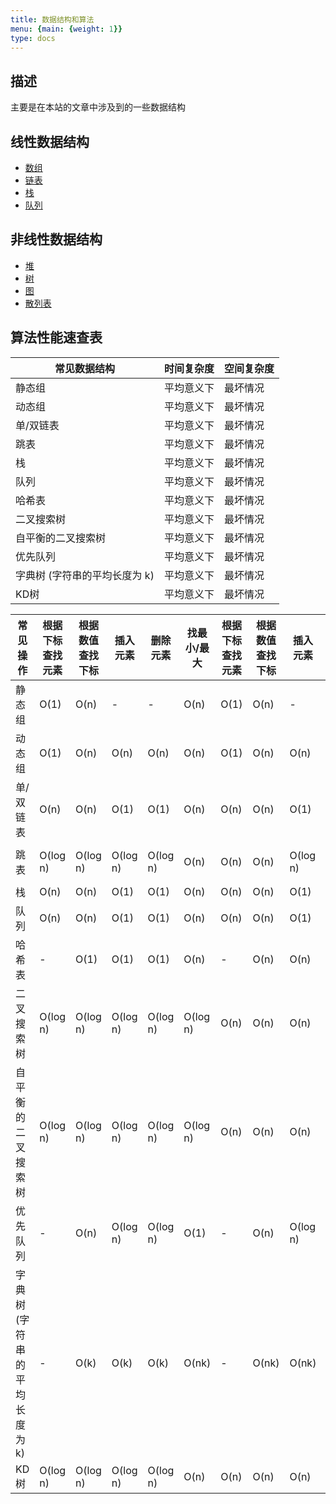```yaml
---
title: 数据结构和算法
menu: {main: {weight: 1}}
type: docs
---
```


## 描述

主要是在本站的文章中涉及到的一些数据结构

## 线性数据结构

- [数组](array/_index.md)
- [链表](list/_index.md)
- [栈](stack/_index.md)
- [队列](queue/_index.md)

## 非线性数据结构

- [堆](heap/_index.md)
- [树](tree/_index.md)
- [图](graph/_index.md)
- [散列表](hash/_index.md)

## 算法性能速查表

| 常见数据结构 | 时间复杂度 | 空间复杂度 |
|-------------|-----------|-----------|
| 静态组      | 平均意义下 | 最坏情况  |
| 动态组      | 平均意义下 | 最坏情况  |
| 单/双链表   | 平均意义下 | 最坏情况  |
| 跳表       | 平均意义下 | 最坏情况  |
| 栈         | 平均意义下 | 最坏情况  |
| 队列        | 平均意义下 | 最坏情况  |
| 哈希表      | 平均意义下 | 最坏情况  |
| 二叉搜索树  | 平均意义下 | 最坏情况  |
| 自平衡的二叉搜索树 | 平均意义下 | 最坏情况  |
| 优先队列    | 平均意义下 | 最坏情况  |
| 字典树 (字符串的平均长度为 k) | 平均意义下 | 最坏情况  |
| KD树       | 平均意义下 | 最坏情况  |

| 常见操作 | 根据下标查找元素 | 根据数值查找下标 | 插入元素 | 删除元素 | 找最小/最大 | 根据下标查找元素 | 根据数值查找下标 | 插入元素 | 删除元素 | 找最小/最大 |
|---------|---------------|----------------|----------|----------|------------|---------------|----------------|----------|----------|------------|
| 静态组  | O(1)          | O(n)           | -        | -        | O(n)        | O(1)          | O(n)           | -        | -        | O(n)       |
| 动态组  | O(1)          | O(n)           | O(n)     | O(n)     | O(n)        | O(1)          | O(n)           | O(n)     | O(n)     | O(n)       |
| 单/双链表 | O(n)          | O(n)           | O(1)     | O(1)     | O(n)        | O(n)          | O(n)           | O(1)     | O(1)     | O(n)       |
| 跳表    | O(log n)       | O(log n)       | O(log n)  | O(log n)  | O(n)        | O(n)          | O(n)           | O(log n)  | O(log n)  | O(n log n)  |
| 栈      | O(n)          | O(n)           | O(1)     | O(1)     | O(n)        | O(n)          | O(n)           | O(1)     | O(1)     | O(n)       |
| 队列    | O(n)          | O(n)           | O(1)     | O(1)     | O(n)        | O(n)          | O(n)           | O(1)     | O(1)     | O(n)       |
| 哈希表  | -             | O(1)           | O(1)     | O(1)     | O(n)        | -             | O(n)           | O(n)     | O(n)     | O(n)       |
| 二叉搜索树 | O(log n)       | O(log n)       | O(log n)  | O(log n)  | O(log n)    | O(n)          | O(n)           | O(n)     | O(n)     | O(n)       |
| 自平衡的二叉搜索树 | O(log n)       | O(log n)       | O(log n)  | O(log n)  | O(log n)    | O(n)          | O(n)           | O(n)     | O(n)     | O(n)       |
| 优先队列 | -             | O(n)           | O(log n)  | O(log n)  | O(1)       | -             | O(n)           | O(log n)  | O(log n)  | O(1)       |
| 字典树 (字符串的平均长度为 k) | -             | O(k)           | O(k)     | O(k)     | O(nk)       | -             | O(nk)          | O(nk)    | O(nk)    | O(nk)      |
| KD树    | O(log n)       | O(log n)       | O(log n)  | O(log n)  | O(n)        | O(n)          | O(n)           | O(n)     | O(n)     | O(n)       |